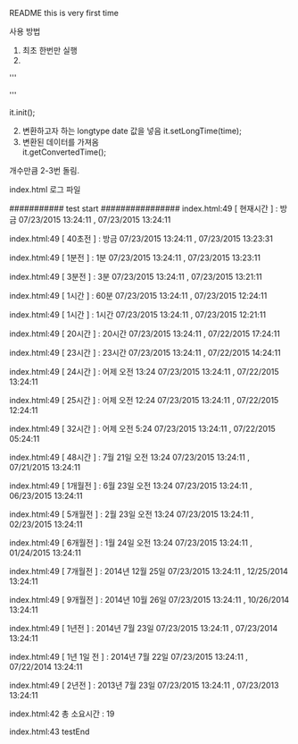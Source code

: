 README this is very first time

사용 방법

1. 최초 한번만 실행
2. 

'''

<script src='lib/Interactive-time.js'></script>
<script>
it.init();
it.setLongTime(time);
it.getConvertedTime();

</script>

'''

it.init();

2. 변환하고자 하는 longtype date 값을 넣음
  it.setLongTime(time);
3. 변환된 데이터를 가져옴  
   it.getConvertedTime();

개수만큼 2-3번 돌림.


index.html 로그 파일

########### test start ################
index.html:49 [ 현재시간 ]  :  방금         07/23/2015 13:24:11 ,  07/23/2015 13:24:11 

index.html:49 [ 40초전 ]  :  방금         07/23/2015 13:24:11 ,  07/23/2015 13:23:31 

index.html:49 [ 1분전 ]  :  1분         07/23/2015 13:24:11 ,  07/23/2015 13:23:11 

index.html:49 [ 3분전 ]  :  3분         07/23/2015 13:24:11 ,  07/23/2015 13:21:11 

index.html:49 [ 1시간 ]  :  60분         07/23/2015 13:24:11 ,  07/23/2015 12:24:11 

index.html:49 [ 1시간 ]  :  1시간         07/23/2015 13:24:11 ,  07/23/2015 12:21:11 

index.html:49 [ 20시간 ]  :  20시간         07/23/2015 13:24:11 ,  07/22/2015 17:24:11 

index.html:49 [ 23시간 ]  :  23시간         07/23/2015 13:24:11 ,  07/22/2015 14:24:11 

index.html:49 [ 24시간 ]  :  어제 오전 13:24         07/23/2015 13:24:11 ,  07/22/2015 13:24:11 

index.html:49 [ 25시간 ]  :  어제 오전 12:24         07/23/2015 13:24:11 ,  07/22/2015 12:24:11 

index.html:49 [ 32시간 ]  :  어제 오전 5:24         07/23/2015 13:24:11 ,  07/22/2015 05:24:11 

index.html:49 [ 48시간 ]  :  7월 21일 오전 13:24         07/23/2015 13:24:11 ,  07/21/2015 13:24:11 

index.html:49 [ 1개월전 ]  :  6월 23일 오전 13:24         07/23/2015 13:24:11 ,  06/23/2015 13:24:11 

index.html:49 [ 5개월전 ]  :  2월 23일 오전 13:24         07/23/2015 13:24:11 ,  02/23/2015 13:24:11 

index.html:49 [ 6개월전 ]  :  1월 24일 오전 13:24         07/23/2015 13:24:11 ,  01/24/2015 13:24:11 

index.html:49 [ 7개월전 ]  :  2014년 12월 25일         07/23/2015 13:24:11 ,  12/25/2014 13:24:11 

index.html:49 [ 9개월전 ]  :  2014년 10월 26일         07/23/2015 13:24:11 ,  10/26/2014 13:24:11 

index.html:49 [ 1년전 ]  :  2014년 7월 23일         07/23/2015 13:24:11 ,  07/23/2014 13:24:11 

index.html:49 [ 1년 1일 전 ]  :  2014년 7월 22일         07/23/2015 13:24:11 ,  07/22/2014 13:24:11 

index.html:49 [ 2년전 ]  :  2013년 7월 23일         07/23/2015 13:24:11 ,  07/23/2013 13:24:11

index.html:42 총 소요시간 :  19 

index.html:43 testEnd 

